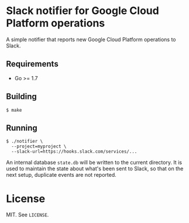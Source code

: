# Slack notifier for Google Cloud Platform operations

A simple notifier that reports new Google Cloud Platform operations to Slack.

## Requirements

* Go >= 1.7

## Building

```shell
$ make
```

## Running

```shell
$ ./notifier \
  --project=myproject \
  --slack-url=https://hooks.slack.com/services/...
```

An internal database `state.db` will be written to the current directory. It is used to maintain the state about what's been sent to Slack, so that on the next setup, duplicate events are not reported.

# License

MIT. See `LICENSE`.